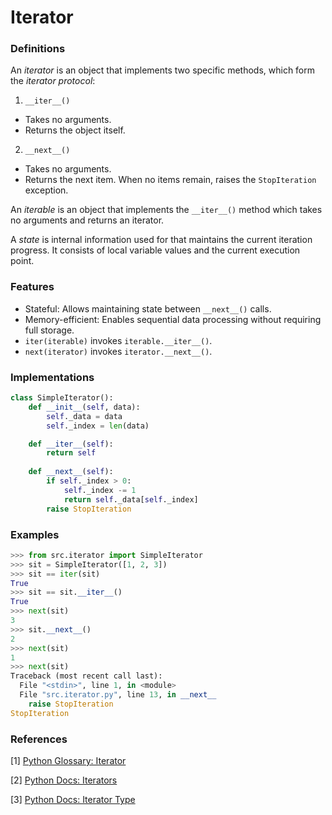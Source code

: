 # Iterator

### Definitions
An *iterator* is an object that implements two specific methods, which form the *iterator protocol*:

1. `__iter__()`
- Takes no arguments.
- Returns the object itself.

2. `__next__()`
- Takes no arguments.
- Returns the next item. When no items remain, raises the `StopIteration` exception.

An *iterable* is an object that implements the `__iter__()` method which takes no arguments and returns an iterator.

A *state* is internal information used for that maintains the current iteration progress. It consists of local variable values and the current execution point.

### Features
- Stateful: Allows maintaining state between `__next__()` calls.
- Memory-efficient: Enables sequential data processing without requiring full storage.
- `iter(iterable)` invokes `iterable.__iter__()`.
- `next(iterator)` invokes `iterator.__next__()`.

### Implementations
```python
class SimpleIterator():
    def __init__(self, data):
        self._data = data
        self._index = len(data)

    def __iter__(self):
        return self
    
    def __next__(self):
        if self._index > 0:
            self._index -= 1
            return self._data[self._index]
        raise StopIteration
```

### Examples
```python
>>> from src.iterator import SimpleIterator
>>> sit = SimpleIterator([1, 2, 3])
>>> sit == iter(sit)
True
>>> sit == sit.__iter__()
True
>>> next(sit)
3
>>> sit.__next__()
2
>>> next(sit)
1
>>> next(sit)
Traceback (most recent call last):
  File "<stdin>", line 1, in <module>
  File "src.iterator.py", line 13, in __next__
    raise StopIteration
StopIteration
```

### References
[1] [Python Glossary: Iterator](https://docs.python.org/3/glossary.html#term-iterator)

[2] [Python Docs: Iterators](https://docs.python.org/3/tutorial/classes.html#iterators)

[3] [Python Docs: Iterator Type](https://docs.python.org/3/library/stdtypes.html#iterator-types)